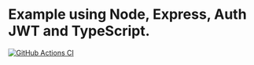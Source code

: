 # Example using Node, Express, Auth JWT and TypeScript.

[![GitHub Actions CI](https://github.com/carferdas/express-mongo-jwt-ts/actions/workflows/node.js.yml/badge.svg)](https://github.com/carferdas/express-mongo-jwt-ts/actions/workflows/node.js.yml)
